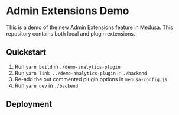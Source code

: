 # Admin Extensions Demo

This is a demo of the new Admin Extensions feature in Medusa. This repository contains both local and plugin extensions.

## Quickstart

1. Run `yarn build` in `./demo-analytics-plugin`
2. Run `yarn link ../demo-analytics-plugin` in `./backend`
3. Re-add the out commented plugin options in `medusa-config.js`
4. Run `yarn dev` in `./backend`

## Deployment
